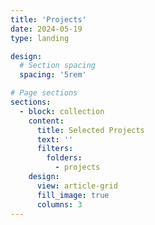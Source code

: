 ```yaml
---
title: 'Projects'
date: 2024-05-19
type: landing

design:
  # Section spacing
  spacing: '5rem'

# Page sections
sections:
  - block: collection
    content:
      title: Selected Projects
      text: ''
      filters:
        folders:
          - projects
    design:
      view: article-grid
      fill_image: true
      columns: 3
---
```

